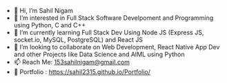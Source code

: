 - 👋 Hi, I’m Sahil Nigam
- 👀 I’m interested in Full Stack Software Develpoment and Programming using Python, C and C++
- 🌱 I’m currently learning Full Stack Dev Using Node JS (Express JS, socket.io, MySQL, PostgreSQL) and React JS
- 💞️ I’m looking to collaborate on Web Development, React Native App Dev and other Projects like Data Science and AIML using Python
- 📫 Reach Me: 153sahilnigam@gmail.com
- 📃 Portfolio : https://sahil2315.github.io/Portfolio/
<!---
Sahil2315/Sahil2315 is a ✨ special ✨ repository because its `README.md` (this file) appears on your GitHub profile.
You can click the Preview link to take a look at your changes.
--->
